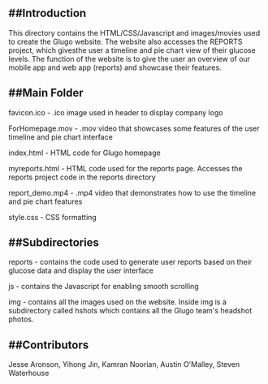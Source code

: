 ##Introduction
------------------------------------
This directory contains the HTML/CSS/Javascript and images/movies used to create the Glugo website.
The website also accesses the REPORTS project, which givesthe user a timeline and pie chart view of their glucose levels. The function of the website is to give the user an overview of our mobile app and web app (reports) and showcase their features. 


##Main Folder
------------------------------------
favicon.ico - .ico image used in header to display company logo

ForHomepage.mov - .mov video that showcases some features of the user timeline and pie chart interface

index.html - HTML code for Glugo homepage

myreports.html - HTML code used for the reports page. Accesses the reports project code in the reports directory

report_demo.mp4 - .mp4 video that demonstrates how to use the timeline and pie chart features

style.css - CSS formatting


##Subdirectories
------------------------------------
reports - contains the code used to generate user reports based on their glucose data and display the user interface

js - contains the Javascript for enabling smooth scrolling

img - contains all the images used on the website. Inside img is a subdirectory called hshots which contains all the Glugo team's headshot photos.


##Contributors
------------------------------------
Jesse Aronson, 
Yihong Jin, 
Kamran Noorian, 
Austin O'Malley, 
Steven Waterhouse 
